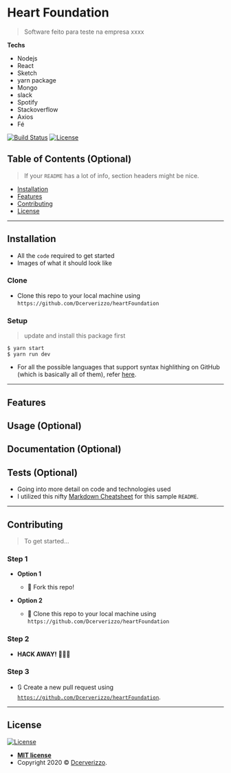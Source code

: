 

# Heart Foundation

> Software feito para teste na empresa xxxx


**Techs**

- Nodejs
- React
- Sketch
- yarn package
- Mongo
- slack
- Spotify
- Stackoverflow
- Axios
- Fé

[![Build Status](https://travis-ci.org/doge/wow.svg)](https://travis-ci.org/doge/wow)
[![License](http://img.shields.io/:license-mit-blue.svg)](http://doge.mit-license.org)

## Table of Contents (Optional)

> If your `README` has a lot of info, section headers might be nice.

- [Installation](#installation)
- [Features](#features)
- [Contributing](#contributing)
- [License](#license)
---

## Installation

- All the `code` required to get started
- Images of what it should look like

### Clone

- Clone this repo to your local machine using `https://github.com/Dcerverizzo/heartFoundation`

### Setup

> update and install this package first

```shell
$ yarn start
$ yarn run dev
```
- For all the possible languages that support syntax highlithing on GitHub (which is basically all of them), refer <a href="https://github.com/github/linguist/blob/master/lib/linguist/languages.yml" target="_blank">here</a>.

---

## Features
## Usage (Optional)
## Documentation (Optional)
## Tests (Optional)

- Going into more detail on code and technologies used
- I utilized this nifty <a href="https://github.com/adam-p/markdown-here/wiki/Markdown-Cheatsheet" target="_blank">Markdown Cheatsheet</a> for this sample `README`.

---

## Contributing

> To get started...

### Step 1

- **Option 1**
    - 🍴 Fork this repo!

- **Option 2**
    - 👯 Clone this repo to your local machine using `https://github.com/Dcerverizzo/heartFoundation`

### Step 2

- **HACK AWAY!** 🔨🔨🔨

### Step 3

- 🔃 Create a new pull request using <a href="https://github.com/Dcerverizzo/heartFoundation" target="_blank">`https://github.com/Dcerverizzo/heartFoundation`</a>.

---

## License

[![License](http://img.shields.io/:license-mit-blue.svg?style=flat-square)](http://badges.mit-license.org)

- **[MIT license](http://opensource.org/licenses/mit-license.php)**
- Copyright 2020 © <a href="http://fvcproductions.com" target="_blank">Dcerverizzo</a>.
